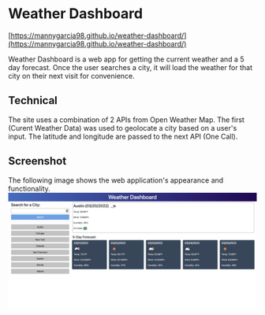 # Weather Dashboard

[https://mannygarcia98.github.io/weather-dashboard/](https://mannygarcia98.github.io/weather-dashboard/)

Weather Dashboard is a web app for getting the current weather and a 5 day forecast. Once the user searches a city, it will load the weather for that city on their next visit for convenience.

## Technical

The site uses a combination of 2 APIs from Open Weather Map. The first (Curent Weather Data) was used to geolocate a city based on a user's input. The latitude and longitude are passed to the next API (One Call).

## Screenshot

The following image shows the web application's appearance and functionality.
![image](./images/weather-dashboard-screenshot.png)
